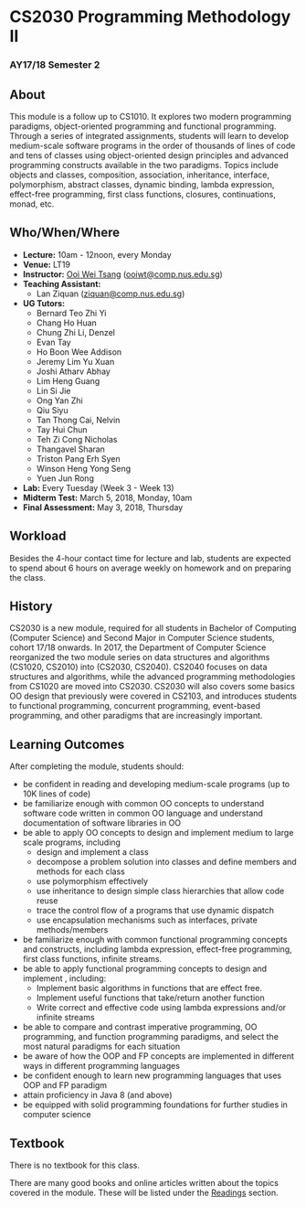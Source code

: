 # CS2030 Programming Methodology II
### AY17/18 Semester 2

## About
This module is a follow up to CS1010.  It explores two modern programming paradigms, object-oriented programming and functional programming.  Through a series of integrated assignments, students will learn to develop medium-scale software programs in the order of thousands of lines of code and tens of classes using object-oriented design principles and advanced programming constructs available in the two paradigms.  Topics include objects and classes, composition, association, inheritance, interface, polymorphism, abstract classes, dynamic binding, lambda expression, effect-free programming, first class functions, closures, continuations, monad, etc.  

## Who/When/Where

* **Lecture:** 10am - 12noon, every Monday
* **Venue:** LT19
* **Instructor:** [Ooi Wei Tsang](http://www.comp.nus.edu.sg/~ooiwt) (ooiwt@comp.nus.edu.sg)
* **Teaching Assistant:** 
    * Lan Ziquan (ziquan@comp.nus.edu.sg)
* **UG Tutors:**
	* Bernard Teo Zhi Yi
    * Chang Ho Huan
    * Chung Zhi Li, Denzel
    * Evan Tay
    * Ho Boon Wee Addison
    * Jeremy Lim Yu Xuan
    * Joshi Atharv Abhay
    * Lim Heng Guang
    * Lin Si Jie
    * Ong Yan Zhi
    * Qiu Siyu
    * Tan Thong Cai, Nelvin
    * Tay Hui Chun
    * Teh Zi Cong Nicholas
    * Thangavel Sharan
    * Triston Pang Erh Syen
    * Winson Heng Yong Seng
    * Yuen Jun Rong
* **Lab:** Every Tuesday (Week 3 - Week 13)
* **Midterm Test:** March 5, 2018, Monday, 10am
* **Final Assessment:** May 3, 2018, Thursday

## Workload

Besides the 4-hour contact time for lecture and lab, students are expected to spend about 6 hours on average weekly on homework and on preparing the class.

## History

CS2030 is a new module, required for all students in Bachelor of Computing (Computer Science) and Second Major in Computer Science students, cohort 17/18 onwards.  In 2017, the Department of Computer Science reorganized the two module series on data structures and algorithms (CS1020, CS2010) into (CS2030, CS2040).  CS2040 focuses on data structures and algorithms, while the advanced programming methodologies from CS1020 are moved into CS2030.  CS2030 will also covers some basics OO design that previously were covered in CS2103, and introduces students to functional programming, concurrent programming, event-based programming, and other paradigms that are increasingly important.

## Learning Outcomes

After completing the module, students should:

- be confident in reading and developing medium-scale programs (up to 10K lines of code)
- be familiarize enough with common OO concepts to understand software code written in common OO language and understand documentation of software libraries in OO
- be able to apply OO concepts to design and implement medium to large scale  programs, including
    - design and implement a class
    - decompose a problem solution into classes and define members and methods for each class
	- use polymorphism effectively
	- use inheritance to design simple class hierarchies that allow code reuse
	- trace the control flow of a programs that use dynamic dispatch
	- use encapsulation mechanisms such as interfaces, private methods/members
- be familiarize enough with common functional programming concepts and constructs, including lambda expression, effect-free programming, first class functions, infinite streams.
- be able to apply functional programming concepts to design and implement , including:
    - Implement basic algorithms in functions that are effect free.
	- Implement useful functions that take/return another function
	- Write correct and effective code using lambda expressions and/or infinite streams
- be able to compare and contrast imperative programming, OO programming, and function programming paradigms, and select the most natural paradigms for each situation
- be aware of how the OOP and FP concepts are implemented in different ways in different programming languages
- be confident enough to learn new programming languages that uses OOP and FP paradigm
- attain proficiency in Java 8 (and above)
- be equipped with solid programming foundations for further studies in computer science

## Textbook

There is no textbook for this class.

There are many good books and online articles written about the topics covered in the module.  These will be listed under the [Readings](readings.md) section.
